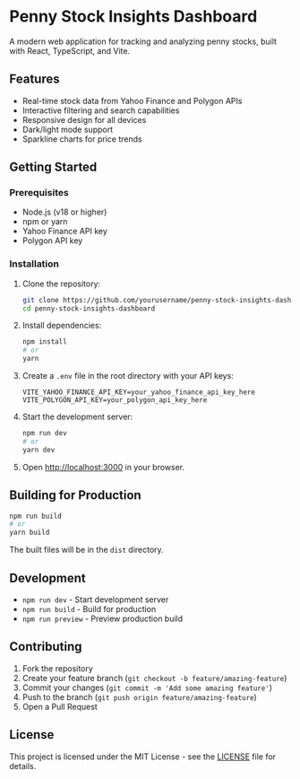 # Penny Stock Insights Dashboard

A modern web application for tracking and analyzing penny stocks, built with React, TypeScript, and Vite.

## Features

- Real-time stock data from Yahoo Finance and Polygon APIs
- Interactive filtering and search capabilities
- Responsive design for all devices
- Dark/light mode support
- Sparkline charts for price trends

## Getting Started

### Prerequisites

- Node.js (v18 or higher)
- npm or yarn
- Yahoo Finance API key
- Polygon API key

### Installation

1. Clone the repository:

   ```bash
   git clone https://github.com/yourusername/penny-stock-insights-dashboard.git
   cd penny-stock-insights-dashboard
   ```

2. Install dependencies:

   ```bash
   npm install
   # or
   yarn
   ```

3. Create a `.env` file in the root directory with your API keys:

   ```
   VITE_YAHOO_FINANCE_API_KEY=your_yahoo_finance_api_key_here
   VITE_POLYGON_API_KEY=your_polygon_api_key_here
   ```

4. Start the development server:

   ```bash
   npm run dev
   # or
   yarn dev
   ```

5. Open [http://localhost:3000](http://localhost:3000) in your browser.

## Building for Production

```bash
npm run build
# or
yarn build
```

The built files will be in the `dist` directory.

## Development

- `npm run dev` - Start development server
- `npm run build` - Build for production
- `npm run preview` - Preview production build

## Contributing

1. Fork the repository
2. Create your feature branch (`git checkout -b feature/amazing-feature`)
3. Commit your changes (`git commit -m 'Add some amazing feature'`)
4. Push to the branch (`git push origin feature/amazing-feature`)
5. Open a Pull Request

## License

This project is licensed under the MIT License - see the [LICENSE](LICENSE) file for details.
